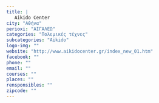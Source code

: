 ```yaml
---
title: |
   Aikido Center
city: "Αθήνα"
perioxi: "ΑΙΓΑΛΕΩ"
categories: "Πολεμικές τέχνες"
subcategories: "Aikido"
logo-img: ""
website: "http://www.aikidocenter.gr/index_new_01.htm"
facebook: ""
phone: ""
email: ""
courses: ""
places: ""
rensponsibles: ""
zipcode: ""
---
```




